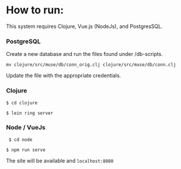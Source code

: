 # How to run:

This system requires Clojure, Vue.js (NodeJs), and PostgresSQL.

### PostgreSQL

Create a new database and run the files found under /db-scripts.

`mv clojure/src/muse/db/conn_orig.clj clojure/src/muse/db/conn.clj`

Update the file with the appropriate credentials.

### Clojure

`$ cd clojure`

`$ lein ring server`

### Node / VueJs

` $ cd node`

`$ npm run serve`

The site will be available and `localhost:8080`